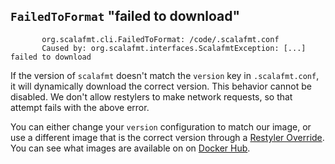 ## `FailedToFormat` "failed to download"

```
       org.scalafmt.cli.FailedToFormat: /code/.scalafmt.conf
       Caused by: org.scalafmt.interfaces.ScalafmtException: [...] failed to download
```

If the version of `scalafmt` doesn't match the `version` key in `.scalafmt.conf`, it will dynamically download the correct version. This behavior cannot be disabled. We don't allow restylers to make network requests, so that attempt fails with the above error.

You can either change your `version` configuration to match our image, or use a different image that is the correct version through a [Restyler Override](https://github.com/restyled-io/restyled.io/wiki/Configuring-Restyled#restyler-override). You can see what images are available on on [Docker Hub](https://hub.docker.com/r/restyled/restyler-scalafmt/tags?page=1&name=v).